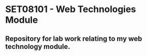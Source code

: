 # SET08101 - Web Technologies Module
## Repository for lab work relating to my web technology module.